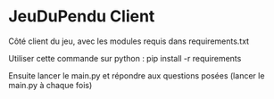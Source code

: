 # JeuDuPendu Client
Côté client du jeu, avec les modules requis dans requirements.txt 

Utiliser cette commande sur python : 
pip install -r requirements 

Ensuite lancer le main.py et répondre aux questions posées (lancer le main.py à chaque fois)
